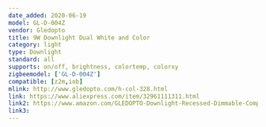 ```yaml
---
date_added: 2020-06-19
model: GL-D-004Z
vendor: Gledopto
title: 9W Downlight Dual White and Color 
category: light
type: Downlight
standard: all
supports: on/off, brightness, colortemp, colorxy
zigbeemodel: ['GL-D-004Z']
compatible: [z2m,iob]
mlink: http://www.gledopto.com/h-col-328.html
link: https://www.aliexpress.com/item/32961111311.html
link2: https://www.amazon.com/GLEDOPTO-Downlight-Recessed-Dimmable-Compatible/dp/B07R39RVY6/
link3: 
---
```


